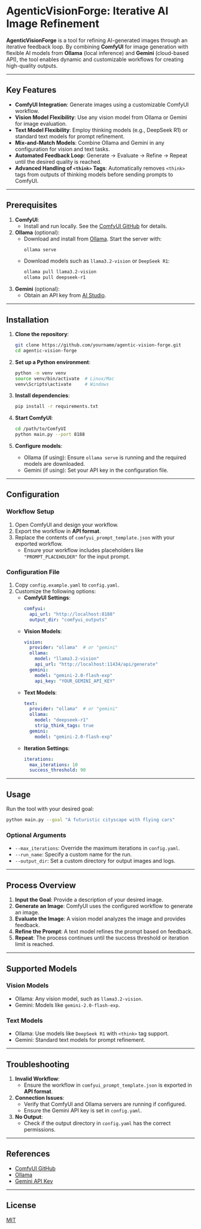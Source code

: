 # AgenticVisionForge: Iterative AI Image Refinement

**AgenticVisionForge** is a tool for refining AI-generated images through an iterative feedback loop. By combining **ComfyUI** for image generation with flexible AI models from **Ollama** (local inference) and **Gemini** (cloud-based API), the tool enables dynamic and customizable workflows for creating high-quality outputs.

---

## Key Features
- **ComfyUI Integration**: Generate images using a customizable ComfyUI workflow.
- **Vision Model Flexibility**: Use any vision model from Ollama or Gemini for image evaluation.
- **Text Model Flexibility**: Employ thinking models (e.g., DeepSeek R1) or standard text models for prompt refinement.
- **Mix-and-Match Models**: Combine Ollama and Gemini in any configuration for vision and text tasks.
- **Automated Feedback Loop**: Generate → Evaluate → Refine → Repeat until the desired quality is reached.
- **Advanced Handling of `<think>` Tags**: Automatically removes `<think>` tags from outputs of thinking models before sending prompts to ComfyUI.

---

## Prerequisites
1. **ComfyUI**:
   - Install and run locally. See the [ComfyUI GitHub](https://github.com/comfyanonymous/ComfyUI) for details.
2. **Ollama** (optional):
   - Download and install from [Ollama](https://www.ollama.ai/). Start the server with:
     ```bash
     ollama serve
     ```
   - Download models such as `llama3.2-vision` or `DeepSeek R1`:
     ```bash
     ollama pull llama3.2-vision
     ollama pull deepseek-r1
     ```
3. **Gemini** (optional):
   - Obtain an API key from [AI Studio](https://aistudio.google.com/apikey).

---

## Installation

1. **Clone the repository**:
   ```bash
   git clone https://github.com/yourname/agentic-vision-forge.git
   cd agentic-vision-forge
   ```

2. **Set up a Python environment**:
   ```bash
   python -m venv venv
   source venv/bin/activate  # Linux/Mac
   venv\Scripts\activate     # Windows
   ```

3. **Install dependencies**:
   ```bash
   pip install -r requirements.txt
   ```

4. **Start ComfyUI**:
   ```bash
   cd /path/to/ComfyUI
   python main.py --port 8188
   ```

5. **Configure models**:
   - Ollama (if using): Ensure `ollama serve` is running and the required models are downloaded.
   - Gemini (if using): Set your API key in the configuration file.

---

## Configuration

### Workflow Setup
1. Open ComfyUI and design your workflow.
2. Export the workflow in **API format**.
3. Replace the contents of `comfyui_prompt_template.json` with your exported workflow.
   - Ensure your workflow includes placeholders like `"PROMPT_PLACEHOLDER"` for the input prompt.

### Configuration File
1. Copy `config.example.yaml` to `config.yaml`.
2. Customize the following options:
   - **ComfyUI Settings**:
     ```yaml
     comfyui:
       api_url: "http://localhost:8188"
       output_dir: "comfyui_outputs"
     ```
   - **Vision Models**:
     ```yaml
     vision:
       provider: "ollama"  # or "gemini"
       ollama:
         model: "llama3.2-vision"
         api_url: "http://localhost:11434/api/generate"
       gemini:
         model: "gemini-2.0-flash-exp"
         api_key: "YOUR_GEMINI_API_KEY"
     ```
   - **Text Models**:
     ```yaml
     text:
       provider: "ollama"  # or "gemini"
       ollama:
         model: "deepseek-r1"
         strip_think_tags: true
       gemini:
         model: "gemini-2.0-flash-exp"
     ```
   - **Iteration Settings**:
     ```yaml
     iterations:
       max_iterations: 10
       success_threshold: 90
     ```

---

## Usage

Run the tool with your desired goal:
```bash
python main.py --goal "A futuristic cityscape with flying cars"
```

### Optional Arguments
- `--max_iterations`: Override the maximum iterations in `config.yaml`.
- `--run_name`: Specify a custom name for the run.
- `--output_dir`: Set a custom directory for output images and logs.

---

## Process Overview

1. **Input the Goal**: Provide a description of your desired image.
2. **Generate an Image**: ComfyUI uses the configured workflow to generate an image.
3. **Evaluate the Image**: A vision model analyzes the image and provides feedback.
4. **Refine the Prompt**: A text model refines the prompt based on feedback.
5. **Repeat**: The process continues until the success threshold or iteration limit is reached.

---

## Supported Models

### Vision Models
- Ollama: Any vision model, such as `llama3.2-vision`.
- Gemini: Models like `gemini-2.0-flash-exp`.

### Text Models
- Ollama: Use models like `DeepSeek R1` with `<think>` tag support.
- Gemini: Standard text models for prompt refinement.

---

## Troubleshooting

1. **Invalid Workflow**:
   - Ensure the workflow in `comfyui_prompt_template.json` is exported in **API format**.
2. **Connection Issues**:
   - Verify that ComfyUI and Ollama servers are running if configured.
   - Ensure the Gemini API key is set in `config.yaml`.
3. **No Output**:
   - Check if the output directory in `config.yaml` has the correct permissions.

---

## References
- [ComfyUI GitHub](https://github.com/comfyanonymous/ComfyUI)
- [Ollama](https://www.ollama.ai/)
- [Gemini API Key](https://aistudio.google.com/apikey)

---

## License
[MIT](LICENSE)
